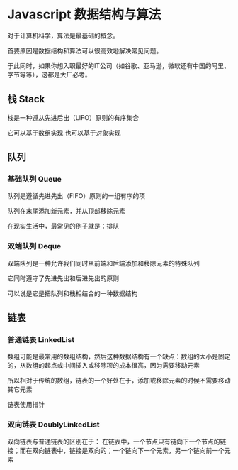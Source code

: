 # Javascript 数据结构与算法

对于计算机科学，算法是最基础的概念。

首要原因是数据结构和算法可以很高效地解决常见问题。

于此同时，如果你想入职最好的IT公司（如谷歌、亚马逊，微软还有中国的阿里、字节等等），这都是大厂必考。

## 栈 Stack

栈是一种遵从先进后出（LIFO）原则的有序集合

它可以基于数组实现 也可以基于对象实现

## 队列

### 基础队列 Queue

队列是遵循先进先出（FIFO）原则的一组有序的项

队列在末尾添加新元素，并从顶部移除元素

在现实生活中，最常见的例子就是：排队

### 双端队列 Deque

双端队列是一种允许我们同时从前端和后端添加和移除元素的特殊队列

它同时遵守了先进先出和后进先出的原则

可以说是它是把队列和栈相结合的一种数据结构

## 链表

### 普通链表 LinkedList

数组可能是最常用的数组结构，然后这种数据结构有一个缺点：数组的大小是固定的，从数组的起点或中间插入或移除项的成本很高，因为需要移动元素

所以相对于传统的数组，链表的一个好处在于，添加或移除元素的时候不需要移动其它元素

链表使用指针

### 双向链表 DoublyLinkedList

双向链表与普通链表的区别在于：
在链表中，一个节点只有链向下一个节点的链接；而在双向链表中，链接是双向的；一个链向下一个元素，另一个链向前一个元素

